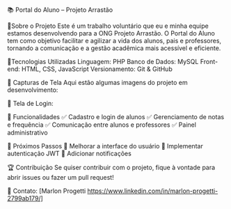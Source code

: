📚 Portal do Aluno – Projeto Arrastão
 
 🏫Sobre o Projeto
  Este é um trabalho voluntário que eu e minha equipe estamos desenvolvendo para a ONG Projeto Arrastão. O Portal do Aluno tem como objetivo facilitar e agilizar a vida dos alunos, pais e professores,           tornando a comunicação e a gestão acadêmica mais acessível e eficiente.

🚀Tecnologias Utilizadas
  Linguagem: PHP
  Banco de Dados: MySQL
  Front-end: HTML, CSS, JavaScript
  Versionamento: Git & GitHub


📸 Capturas de Tela
Aqui estão algumas imagens do projeto em desenvolvimento:

📌 Tela de Login:


  
📌 Funcionalidades
✅ Cadastro e login de alunos
✅ Gerenciamento de notas e frequência
✅ Comunicação entre alunos e professores
✅ Painel administrativo

📅 Próximos Passos
📌 Melhorar a interface do usuário
📌 Implementar autenticação JWT
📌 Adicionar notificações

🏆 Contribuição
Se quiser contribuir com o projeto, fique à vontade para abrir issues ou fazer um pull request!

📩 Contato: [Marlon Progetti    https://www.linkedin.com/in/marlon-progetti-2799ab179/]
